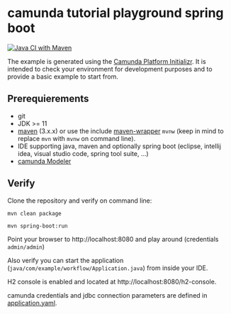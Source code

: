 # camunda tutorial playground spring boot

[![Java CI with Maven](https://github.com/pinguinsquad/camunda-basic-tutorial/actions/workflows/maven.yml/badge.svg)](https://github.com/pinguinsquad/camunda-basic-tutorial/actions/workflows/maven.yml)

The example is generated using the [Camunda Platform Initializr](https://start.camunda.com). It is intended to check your environment for development purposes and to provide a basic example to start from.

## Prerequierements

- git
- JDK >= 11
- [maven](https://maven.apache.org) (3.x.x) or use the include [maven-wrapper](https://github.com/takari/maven-wrapper) `mvnw` (keep in mind to replace `mvn` with `mvnw` on command line).
- IDE supporting java, maven and optionally spring boot (eclipse, intellij idea, visual studio code, spring tool suite, ...)
- [camunda Modeler](https://camunda.com/de/download/modeler/)

## Verify

Clone the repository and verify on command line:

```
mvn clean package
```

```
mvn spring-boot:run
```

Point your browser to http://localhost:8080 and play around (credentials `admin/admin`)

Also verify you can start the application (`java/com/example/workflow/Application.java`) from inside your IDE.

H2 console is enabled and located at http://localhost:8080/h2-console. 

camunda credentials and jdbc connection parameters are defined in [application.yaml](src/main/resources/application.yaml).
